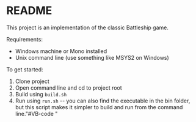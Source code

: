 # README #

This project is an implementation of the classic Battleship game.

Requirements:

* Windows machine or Mono installed
* Unix command line (use something like MSYS2 on Windows)

To get started:

1. Clone project
1. Open command line and cd to project root
1. Build using `build.sh`
1. Run using `run.sh` -- you can also find the executable in the bin folder, but this script makes it simpler to build and run from the command line."#VB-code " 
